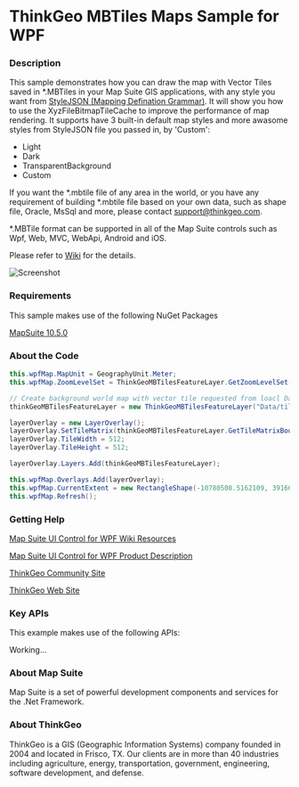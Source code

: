# ThinkGeo MBTiles Maps Sample for WPF

### Description

This sample demonstrates how you can draw the map with Vector Tiles saved in *.MBTiles in your Map Suite GIS applications, with any style you want from [StyleJSON (Mapping Defination Grammar)](https://wiki.thinkgeo.com/wiki/thinkgeo_stylejson). It will show you how to use the XyzFileBitmapTileCache to improve the performance of map rendering. It supports have 3 built-in default map styles and more awasome styles from StyleJSON file you passed in, by 'Custom':
- Light
- Dark
- TransparentBackground
- Custom

If you want the *.mbtile file of any area in the world, or you have any requirement of building *.mbtile file based on your own data, such as shape file, Oracle, MsSql and more, please contact support@thinkgeo.com.


*.MBTile format can be supported in all of the Map Suite controls such as Wpf, Web, MVC, WebApi, Android and iOS.

Please refer to [Wiki](https://wiki.thinkgeo.com/wiki/map_suite_desktop_for_wpf) for the details.

![Screenshot](Screenshot.gif)

### Requirements
This sample makes use of the following NuGet Packages

[MapSuite 10.5.0](https://www.nuget.org/packages?q=ThinkGeo)

### About the Code
```csharp
this.wpfMap.MapUnit = GeographyUnit.Meter;
this.wpfMap.ZoomLevelSet = ThinkGeoMBTilesFeatureLayer.GetZoomLevelSet();

// Create background world map with vector tile requested from loacl Database.
thinkGeoMBTilesFeatureLayer = new ThinkGeoMBTilesFeatureLayer("Data/tiles_Frisco.mbtiles", new Uri("Data/thinkgeo-world-streets-light.json", UriKind.Relative));

layerOverlay = new LayerOverlay();
layerOverlay.SetTileMatrix(thinkGeoMBTilesFeatureLayer.GetTileMatrixBoundingBox(), thinkGeoMBTilesFeatureLayer.GetGeographyUnit());
layerOverlay.TileWidth = 512;
layerOverlay.TileHeight = 512;

layerOverlay.Layers.Add(thinkGeoMBTilesFeatureLayer);

this.wpfMap.Overlays.Add(layerOverlay);
this.wpfMap.CurrentExtent = new RectangleShape(-10780508.5162109, 3916643.16078401, -10775922.2945393, 3914213.89649231);
this.wpfMap.Refresh();
```
### Getting Help

[Map Suite UI Control for WPF Wiki Resources](https://wiki.thinkgeo.com/wiki/map_suite_desktop_for_wpf)

[Map Suite UI Control for WPF Product Description](https://thinkgeo.com/gis-ui-desktop#platforms)

[ThinkGeo Community Site](http://community.thinkgeo.com/)

[ThinkGeo Web Site](http://www.thinkgeo.com)

### Key APIs
This example makes use of the following APIs:

Working...


### About Map Suite
Map Suite is a set of powerful development components and services for the .Net Framework.

### About ThinkGeo
ThinkGeo is a GIS (Geographic Information Systems) company founded in 2004 and located in Frisco, TX. Our clients are in more than 40 industries including agriculture, energy, transportation, government, engineering, software development, and defense.
